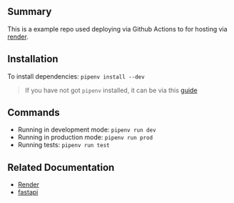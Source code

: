 ## Summary

This is a example repo used deploying via Github Actions to for hosting via [render](https://render.com).


## Installation

To install dependencies: `pipenv install --dev`

> If you have not got `pipenv` installed, it can be via this [guide](https://pipenv.pypa.io/en/latest/installation.html)

## Commands

- Running in development mode: `pipenv run dev`
- Running in production mode: `pipenv run prod`
- Running tests: `pipenv run test`

## Related Documentation

- [Render](https://render.com)
- [fastapi](https://fastapi.tiangolo.com)